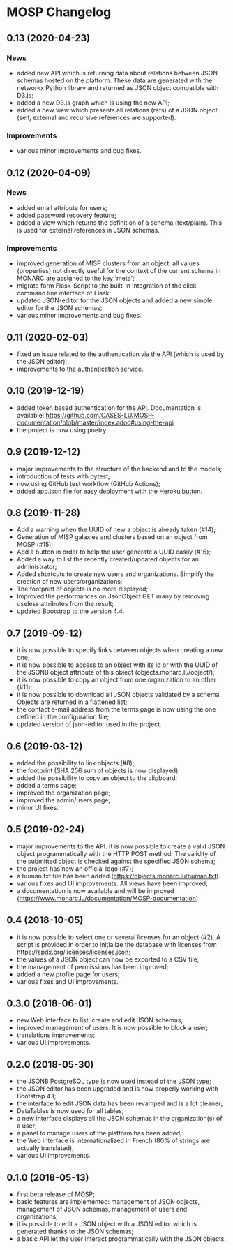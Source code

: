 MOSP Changelog
==============

## 0.13 (2020-04-23)

### News

- added new API which is returning data about relations between JSON schemas
  hosted on the platform. These data are generated with the networkx Python
  library and returned as JSON object compatible with D3.js;
- added a new D3.js graph which is using the new API;
- added a new view which presents all relations (refs) of a JSON object (self,
  external and recursive references are supported).

### Improvements

- various minor improvements and bug fixes.


## 0.12 (2020-04-09)

### News

- added email attribute for users;
- added password recovery feature;
- added a view which returns the definition of a schema (text/plain). This is
  used for external references in JSON schemas.

### Improvements

- improved generation of MISP clusters from an object: all values (properties)
  not directly useful for the context of the current schema in MONARC are
  assigned to the key 'meta';
- migrate form Flask-Script to the built-in integration of the click command
  line interface of Flask;
- updated JSON-editor for the JSON objects and added a new simple editor for the
  JSON schemas;
- various minor improvements and bug fixes.


## 0.11 (2020-02-03)

- fixed an issue related to the authentication via the API (which is used by
  the JSON editor);
- improvements to the authentication service.


## 0.10 (2019-12-19)

- added token based authentication for the API. Documentation is available:
  https://github.com/CASES-LU/MOSP-documentation/blob/master/index.adoc#using-the-api
- the project is now using poetry.


## 0.9 (2019-12-12)

- major improvements to the structure of the backend and to the models;
- introduction of tests with pytest;
- now using GitHub test workflow (GitHub Actions);
- added app.json file for easy deployment with the Heroku button.


## 0.8 (2019-11-28)

- Add a warning when the UUID of new a object is already taken (#14);
- Generation of MISP galaxies and clusters based on an object from MOSP (#15);
- Add a button in order to help the user generate a UUID easily (#16);
- Added a way to list the recently created/updated objects for an administrator;
- Added shortcuts to create new users and organizations. Simplify the creation
  of new users/organizations;
- The footprint of objects is no more displayed;
- Improved the performances on JsonObject GET many by removing useless
  attributes from the result;
- updated Bootstrap to the version 4.4.


## 0.7 (2019-09-12)

- it is now possible to specify links between objects when creating a new one;
- it is now possible to access to an object with its id or with the UUID of the
  JSONB object attribute of this object (objects.monarc.lu/object/<UUID>);
- it is now possible to copy an object from one organization to an other (#11);
- it is now possible to download all JSON objects validated by a schema.
  Objects are returned in a flattened list;
- the contact e-mail address from the terms page is now using the one defined
  in the configuration file;
- updated version of json-editor used in the project.


## 0.6 (2019-03-12)

- added the possibility to link objects (#8);
- the footprint (SHA 256 sum of objects is now displayed);
- added the possibility to copy an object to the clipboard;
- added a terms page;
- improved the organization page;
- improved the admin/users page;
- minor UI fixes.


## 0.5 (2019-02-24)

- major improvements to the API. It is now possible to create a valid JSON
  object programmatically with the HTTP POST method. The validity of the
  submitted object is checked against the specified JSON schema;
- the project has now an official logo (#7);
- a human.txt file has been added (https://objects.monarc.lu/human.txt).
- various fixes and UI improvements. All views have been improved;
- a documentation is now available and will be improved
  (https://www.monarc.lu/documentation/MOSP-documentation)


## 0.4 (2018-10-05)

- it is now possible to select one or several licenses for an object (#2). A
  script is provided in order to initialize the database with licenses from
  https://spdx.org/licenses/licenses.json;
- the values of a JSON object can now be exported to a CSV file;
- the management of permissions has been improved;
- added a new profile page for users;
- various fixes and UI improvements.


## 0.3.0 (2018-06-01)

- new Web interface to list, create and edit JSON schemas;
- improved management of users. It is now possible to block a user;
- translations improvements;
- various UI improvements.


## 0.2.0 (2018-05-30)

- the JSONB PostgreSQL type is now used instead of the JSON type;
- the JSON editor has been upgraded and is now properly working with
  Bootstrap 4.1;
- the interface to edit JSON data has been revamped and is a lot cleaner;
- DataTables is now used for all tables;
- a new interface displays all the JSON schemas in the organization(s) of a
  user;
- a panel to manage users of the platform has been added;
- the Web interface is internationalized in French (80% of strings are actually
  translated);
- various UI improvements.


## 0.1.0 (2018-05-13)

- first beta release of MOSP;
- basic features are implemented: management of JSON objects, management of
  JSON schemas, management of users and organizations;
- it is possible to edit a JSON object with a JSON editor which is generated
  thanks to the JSON schemas;
- a basic API let the user interact programmatically with the JSON objects.
